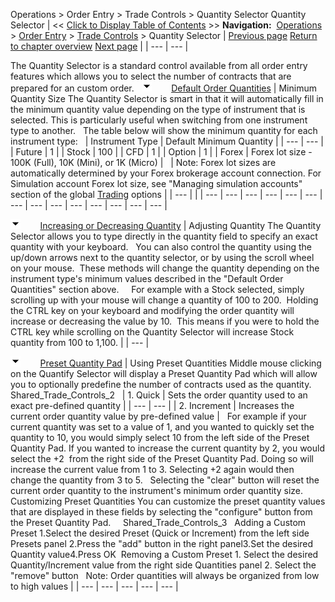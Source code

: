 ﻿
Operations \> Order Entry \> Trade Controls \> Quantity Selector
Quantity Selector
| \<\< [Click to Display Table of Contents](quantity_selector.md) \>\> **Navigation:**     [Operations](operations-1.md) \> [Order Entry](order_entry-1.md) \> [Trade Controls](trade_controls-1.md) \> Quantity Selector | [Previous page](price_selector-1.md) [Return to chapter overview](trade_controls-1.md) [Next page](tif_selector-1.md) |
| --- | --- |

The Quantity Selector is a standard control available from all order entry features which allows you to select the number of contracts that are prepared for an custom order.  
![tog_minus](tog_minus-1.gif)        [Default Order Quantities](javascript:HMToggle('toggle','DefaultOrderQuantities','DefaultOrderQuantities_ICON'))
| Minimum Quantity Size The Quantity Selector is smart in that it will automatically fill in the minimum quantity value depending on the type of instrument that is selected. This is particularly useful when switching from one instrument type to another.   The table below will show the minimum quantity for each instrument type:     | Instrument Type | Default Minimum Quantity | | --- | --- | | Future | 1 | | Stock | 100 | | CFD | 1 | | Option | 1 | | Forex | Forex lot size \- 100K (Full), 10K (Mini), or 1K (Micro) |        | Note: Forex lot sizes are automatically determined by your Forex brokerage account connection. For Simulation account Forex lot size, see "Managing simulation accounts" section of the global [Trading](options_trading-1.md) options | | --- | |
| --- | --- | --- | --- | --- | --- | --- | --- | --- | --- | --- | --- | --- | --- |

![tog_minus](tog_minus-1.gif)        [Increasing or Decreasing Quantity](javascript:HMToggle('toggle','IncreasingOrDecreasingQuantity','IncreasingOrDecreasingQuantity_ICON'))
| Adjusting Quantity The Quantity Selector allows you to type directly in the quantity field to specify an exact quantity with your keyboard.   You can also control the quantity using the up/down arrows next to the quantity selector, or by using the scroll wheel on your mouse.  These methods will change the quantity depending on the instrument type's minimum values described in the "Default Order Quantities" section above.     For example with a Stock selected, simply scrolling up with your mouse will change a quantity of 100 to 200\.  Holding the CTRL key on your keyboard and modifying the order quantity will increase or decreasing the value by 10\.  This means if you were to hold the CTRL key while scrolling on the Quantity Selector will increase Stock quantity from 100 to 1,100\. |
| --- |

![tog_minus](tog_minus-1.gif)        [Preset Quantity Pad](javascript:HMToggle('toggle','PresetQuantityPad','PresetQuantityPad_ICON'))
| Using Preset Quantities Middle mouse clicking on the Quantify Selector will display a Preset Quantity Pad which will allow you to optionally predefine the number of contracts used as the quantity.   Shared_Trade_Controls_2     | 1\. Quick | Sets the order quantity used to an exact pre\-defined quantity | | --- | --- | | 2\. Increment | Increases the current order quantity value by pre\-defined value |      For example if your current quantity was set to a value of 1, and you wanted to quickly set the quantity to 10, you would simply select 10 from the left side of the Preset Quantity Pad. If you wanted to increase the current quantity by 2, you would select the \+2  from the right side of the Preset Quantity Pad. Doing so will increase the current value from 1 to 3\. Selecting \+2 again would then change the quantity from 3 to 5\.   Selecting the "clear" button will reset the current order quantity to the instrument's minimum order quantity size.   Customizing Preset Quantities You can customize the preset quantity values that are displayed in these fields by selecting the "configure" button from the Preset Quantity Pad.     Shared_Trade_Controls_3   Adding a Custom Preset 1\.Select the desired Preset (Quick or Increment) from the left side Presets panel 2\.Press the "add" button in the right panel3\.Set the desired Quantity value4\.Press OK  Removing a Custom Preset 1\. Select the desired Quantity/Increment value from the right side Quantities panel 2\. Select the "remove" button   Note: Order quantities will always be organized from low to high values |
| --- | --- | --- | --- | --- |

